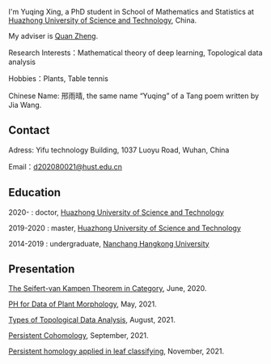 
I'm Yuqing Xing, a PhD student in School of Mathematics and Statistics at [Huazhong University of Science and Technology](https://www.hust.edu.cn/), China.

My adviser is [Quan Zheng](https://baike.baidu.com/item/%E9%83%91%E6%9D%83/2288675). 

Research Interests：Mathematical theory of deep learning, Topological data analysis

Hobbies：Plants, Table tennis

Chinese Name: 邢雨晴, the same name “Yuqing” of a Tang poem written by Jia Wang.

<!---
<p><img src="https://github.com/yuqing-xing/yuqing/blob/gh-pages/personal%20photo.jpg" width="143" height="200" alt=""/></p>
-->

## Contact
Adress: Yifu technology Building, 1037 Luoyu Road, Wuhan, China

Email：d202080021@hust.edu.cn

## Education

2020-     : doctor, [Huazhong University of Science and Technology](https://www.hust.edu.cn/)

2019-2020 : master, [Huazhong University of Science and Technology](http://english.hust.edu.cn/)

2014-2019 : undergraduate, [Nanchang Hangkong University](https://www.nchu.edu.cn/) 

## Presentation
[The Seifert-van Kampen Theorem in Category](https://github.com/yubaba123/yuqing.github.io/blob/gh-pages/The%20Seifert-van%20Kampen%20Theorem%20in%20Category.pdf), June, 2020.

[PH for Data of Plant Morphology](https://github.com/yubaba123/yuqing.github.io/blob/gh-pages/Persistent%20Homology%20for%20Data%20of%20Plant%20Morphology.pdf), May, 2021.

[Types of Topological Data Analysis](https://github.com/yubaba123/yuqing/blob/gh-pages/Types%20of%20Topology%20Data%20Analysis.pdf), August, 2021.

[Persistent Cohomology](https://github.com/yubaba123/yuqing/blob/gh-pages/Persistent%20Cohomology.pdf.pdf), September, 2021.

[Persistent homology applied in leaf classifying](https://github.com/yubaba123/yuqing/blob/gh-pages/Persistent%20homology%20applied%20in%20leaf%20classifying.pdf), November, 2021.
